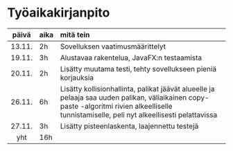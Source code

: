 # Työaikakirjanpito

| päivä | aika | mitä tein   |
| :----:|:-----| :-----|
|13.11.|2h | Sovelluksen vaatimusmäärittelyt |
|19.11.|3h | Alustavaa rakentelua, JavaFX:n testaamista |
|20.11.|2h | Lisätty muutama testi, tehty sovellukseen pieniä korjauksia | 
|26.11.|6h | Lisätty kollisionhallinta, palikat jäävät alueelle ja pelaaja saa uuden palikan, väliaikainen copy-paste -algoritmi rivien alkeelliselle tunnistamiselle, peli nyt alkeellisesti pelattavissa | 
|27.11.|3h | Lisätty pisteenlaskenta, laajennettu testejä |
|yht | 16h | |
